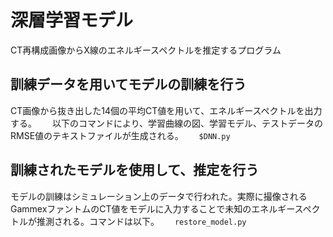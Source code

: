 # 深層学習モデル  
CT再構成画像からX線のエネルギースペクトルを推定するプログラム  

## 訓練データを用いてモデルの訓練を行う  
CT画像から抜き出した14個の平均CT値を用いて、エネルギースペクトルを出力する。　　
以下のコマンドにより、学習曲線の図、学習モデル、テストデータのRMSE値のテキストファイルが生成される。　　
`$DNN.py`

## 訓練されたモデルを使用して、推定を行う　　
モデルの訓練はシミュレーション上のデータで行われた。実際に撮像されるGammexファントムのCT値をモデルに入力することで未知のエネルギースペクトルが推測される。コマンドは以下。　　
`restore_model.py`
